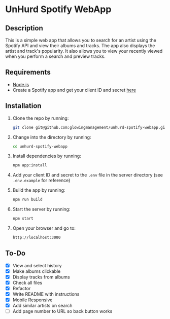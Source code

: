 # UnHurd Spotify WebApp

## Description

This is a simple web app that allows you to search for an artist using the Spotify API and view their albums and tracks. The app also displays the artist and track's popularity. It also allows you to view your recently viewed when you perform a search and preview tracks.

## Requirements

- [Node.js](https://nodejs.org/en/)
- Create a Spotify app and get your client ID and secret [here](https://developer.spotify.com/dashboard/applications)

## Installation

1. Clone the repo by running:

    ```bash
    git clone git@github.com:glowingmanagement/unhurd-spotify-webapp.git
    ```

2. Change into the directory by running:

    ```bash
    cd unhurd-spotify-webapp
    ```

3. Install dependencies by running:

    ```bash
    npm app:install
    ```

4. Add your client ID and secret to the `.env` file in the server directory (see `.env.example` for reference)

5. Build the app by running:

    ```bash
    npm run build
    ```

6. Start the server by running:

    ```bash
    npm start
    ```

7. Open your browser and go to:

    ```bash
    http://localhost:3000
    ```

## To-Do

- [X] View and select history
- [X] Make albums clickable
- [X] Display tracks from albums
- [X] Check all files
- [X] Refactor
- [X] Write README with instructions
- [X] Mobile Responsive
- [X] Add similar artists on search
- [ ] Add page number to URL so back button works
